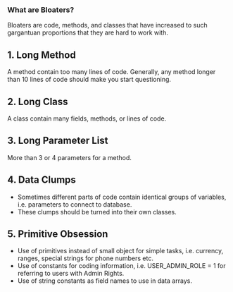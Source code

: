 ### What are Bloaters?
Bloaters are code, methods, and classes that have increased to such gargantuan proportions that they are hard to work with. 

## 1. Long Method
A method contain too many lines of code. Generally, any method longer than 10 lines of code should make you start questioning.

## 2. Long Class
A class contain many fields, methods, or lines of code.

## 3. Long Parameter List
More than 3 or 4 parameters for a method.

## 4. Data Clumps
* Sometimes different parts of code contain identical groups of variables, i.e. parameters to connect to database.
* These clumps should be turned into their own classes.

## 5. Primitive Obsession
* Use of primitives instead of small object for simple tasks, i.e. currency, ranges, special strings for phone numbers etc.
* Use of constants for coding information, i.e. USER_ADMIN_ROLE = 1 for referring to users with Admin Rights.
* Use of string constants as field names to use in data arrays.
